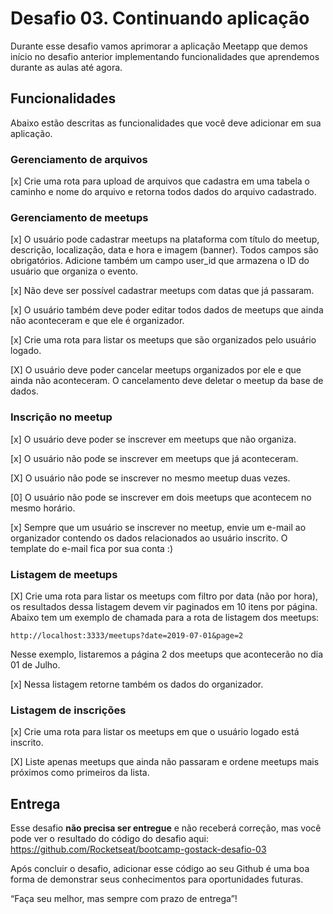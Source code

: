 # Desafio 03. Continuando aplicação

Durante esse desafio vamos aprimorar a aplicação Meetapp que demos início no desafio anterior implementando funcionalidades que aprendemos durante as aulas até agora.

## Funcionalidades

Abaixo estão descritas as funcionalidades que você deve adicionar em sua aplicação.

### Gerenciamento de arquivos

[x] Crie uma rota para upload de arquivos que cadastra em uma tabela o caminho e nome do arquivo e retorna todos dados do arquivo cadastrado.

### Gerenciamento de meetups

[x] O usuário pode cadastrar meetups na plataforma com título do meetup, descrição, localização, data e hora e imagem (banner). Todos campos são obrigatórios. Adicione também um campo user_id que armazena o ID do usuário que organiza o evento.

[x] Não deve ser possível cadastrar meetups com datas que já passaram.

[x] O usuário também deve poder editar todos dados de meetups que ainda não aconteceram e que ele é organizador.

[x] Crie uma rota para listar os meetups que são organizados pelo usuário logado.

[X] O usuário deve poder cancelar meetups organizados por ele e que ainda não aconteceram. O cancelamento deve deletar o meetup da base de dados.

### Inscrição no meetup

[x] O usuário deve poder se inscrever em meetups que não organiza.

[x] O usuário não pode se inscrever em meetups que já aconteceram.

[X] O usuário não pode se inscrever no mesmo meetup duas vezes.

[0] O usuário não pode se inscrever em dois meetups que acontecem no mesmo horário.

[x] Sempre que um usuário se inscrever no meetup, envie um e-mail ao organizador contendo os dados relacionados ao usuário inscrito. O template do e-mail fica por sua conta :)

### Listagem de meetups

[X] Crie uma rota para listar os meetups com filtro por data (não por hora), os resultados dessa listagem devem vir paginados em 10 itens por página. Abaixo tem um exemplo de chamada para a rota de listagem dos meetups:

```
http://localhost:3333/meetups?date=2019-07-01&page=2
```

 Nesse exemplo, listaremos a página 2 dos meetups que acontecerão no dia 01 de Julho.

[x] Nessa listagem retorne também os dados do organizador.

### Listagem de inscrições

[x] Crie uma rota para listar os meetups em que o usuário logado está inscrito.

[X] Liste apenas meetups que ainda não passaram e ordene meetups mais próximos como primeiros da lista.

## Entrega

Esse desafio **não precisa ser entregue** e não receberá correção, mas você pode ver o resultado do código do desafio aqui: https://github.com/Rocketseat/bootcamp-gostack-desafio-03

Após concluir o desafio, adicionar esse código ao seu Github é uma boa forma de demonstrar seus conhecimentos para oportunidades futuras.

“Faça seu melhor, mas sempre com prazo de entrega”!
